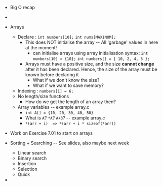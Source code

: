 - Big O recap 
- 
- Arrays
	- Declare : `int numbers[10];` `int nums[MAXINUM];`
		- This does NOT initialise the array -- All 'garbage' values in here at the moment! 
			- can initialise arrays using array initialisation syntax:
				`int numbers[10] = {10};`
				`int numbers[] = { 10, 2, 4, 5 };`
		- Arrays must have a positive size, and the size **cannot change** after it has been declared. Hence, the size of the array must be known before declaring it
			- What if we don't know the size? 
			- What if we want to save memory? 
	- Indexing : `numbers[1] = 6; `
	- No length/size functions
		- How do we get the length of an array then? 
	- Array variables -- example array.c
		- `int A[] = {10, 20, 30, 40, 50}`
		- What is `A`? `*A`? `A+3`?  -- example array.c
		- `*(arr + i)  => *(arr + i * sizeof(*arr))`
- Work on Exercise 7.01 to start on arrays

- Sorting + Searching  -- See slides, also maybe next week 
	- Linear search 
	- Binary search
	- Insertion 
	- Selection 
	- Quick 
- 
